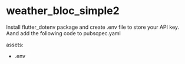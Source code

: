 # weather_bloc_simple2

Install flutter_dotenv package and create .env file to store your API key. Aand add the following code to pubscpec.yaml

assets:
- .env
